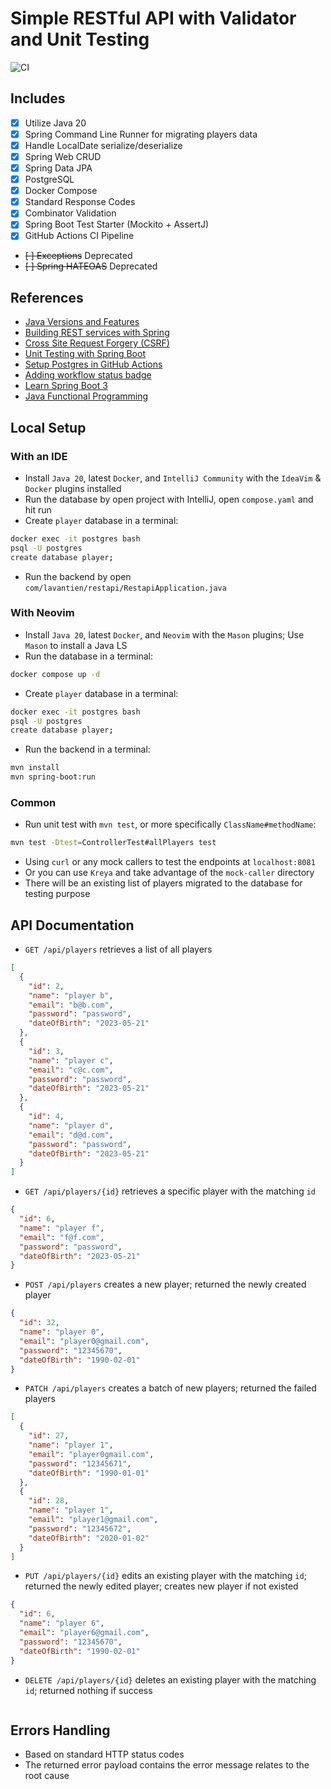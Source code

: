 # Simple RESTful API with Validator and Unit Testing

![CI](https://github.com/lavantien/springboot-restapi/actions/workflows/ci.yml/badge.svg)

## Includes

- [x] Utilize Java 20
- [x] Spring Command Line Runner for migrating players data
- [x] Handle LocalDate serialize/deserialize
- [x] Spring Web CRUD
- [x] Spring Data JPA
- [x] PostgreSQL
- [x] Docker Compose
- [x] Standard Response Codes
- [x] Combinator Validation
- [x] Spring Boot Test Starter (Mockito + AssertJ)
- [x] GitHub Actions CI Pipeline
- ~~[ ] Exceptions~~ Deprecated
- ~~[ ] Spring HATEOAS~~ Deprecated

## References

- [Java Versions and Features](https://www.marcobehler.com/guides/a-guide-to-java-versions-and-features)
- [Building REST services with Spring](https://spring.io/guides/tutorials/rest/)
- [Cross Site Request Forgery (CSRF)](https://docs.spring.io/spring-security/reference/servlet/exploits/csrf.html#servlet-csrf-configure-disable)
- [Unit Testing with Spring Boot](https://reflectoring.io/unit-testing-spring-boot/)
- [Setup Postgres in GitHub Actions](https://remarkablemark.org/blog/2021/03/14/setup-postgresql-in-github-actions/)
- [Adding workflow status badge](https://docs.github.com/en/actions/monitoring-and-troubleshooting-workflows/adding-a-workflow-status-badge)
- [Learn Spring Boot 3](https://youtu.be/-mwpoE0x0JQ)
- [Java Functional Programming](https://youtu.be/VRpHdSFWGPs)

## Local Setup

### With an IDE

- Install `Java 20`, latest `Docker`, and `IntelliJ Community`
  with the `IdeaVim` & `Docker` plugins installed
- Run the database by open project with IntelliJ, open `compose.yaml` and hit run
- Create `player` database in a terminal:

```bash
docker exec -it postgres bash
psql -U postgres
create database player;
```

- Run the backend by open `com/lavantien/restapi/RestapiApplication.java`

### With Neovim

- Install `Java 20`, latest `Docker`, and `Neovim` with the `Mason` plugins;
  Use `Mason` to install a Java LS
- Run the database in a terminal:

```bash
docker compose up -d
```

- Create `player` database in a terminal:

```bash
docker exec -it postgres bash
psql -U postgres
create database player;
```

- Run the backend in a terminal:

```bash
mvn install
mvn spring-boot:run
```

### Common

- Run unit test with `mvn test`, or more specifically `ClassName#methodName`:

```bash
mvn test -Dtest=ControllerTest#allPlayers test
```

- Using `curl` or any mock callers to test the endpoints at `localhost:8081`
- Or you can use `Kreya` and take advantage of the `mock-caller` directory
- There will be an existing list of players migrated to the database
  for testing purpose

## API Documentation

- `GET /api/players` retrieves a list of all players

```json
[
  {
    "id": 2,
    "name": "player b",
    "email": "b@b.com",
    "password": "password",
    "dateOfBirth": "2023-05-21"
  },
  {
    "id": 3,
    "name": "player c",
    "email": "c@c.com",
    "password": "password",
    "dateOfBirth": "2023-05-21"
  },
  {
    "id": 4,
    "name": "player d",
    "email": "d@d.com",
    "password": "password",
    "dateOfBirth": "2023-05-21"
  }
]
```

- `GET /api/players/{id}` retrieves a specific player with the matching `id`

```json
{
  "id": 6,
  "name": "player f",
  "email": "f@f.com",
  "password": "password",
  "dateOfBirth": "2023-05-21"
}
```

- `POST /api/players` creates a new player; returned the newly created player

```json
{
  "id": 32,
  "name": "player 0",
  "email": "player0@gmail.com",
  "password": "12345670",
  "dateOfBirth": "1990-02-01"
}
```

- `PATCH /api/players` creates a batch of new players;
  returned the failed players

```json
[
  {
    "id": 27,
    "name": "player 1",
    "email": "player0gmail.com",
    "password": "12345671",
    "dateOfBirth": "1990-01-01"
  },
  {
    "id": 28,
    "name": "player 1",
    "email": "player1@gmail.com",
    "password": "12345672",
    "dateOfBirth": "2020-01-02"
  }
]
```

- `PUT /api/players/{id}` edits an existing player with the matching `id`;
  returned the newly edited player; creates new player if not existed

```json
{
  "id": 6,
  "name": "player 6",
  "email": "player6@gmail.com",
  "password": "12345670",
  "dateOfBirth": "1990-02-01"
}
```

- `DELETE /api/players/{id}` deletes an existing player with the matching `id`;
  returned nothing if success

```json

```

## Errors Handling

- Based on standard HTTP status codes
- The returned error payload contains the error message relates to the root cause
